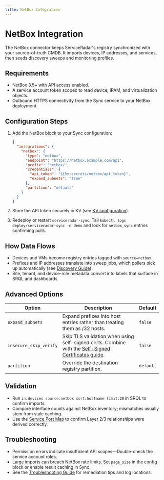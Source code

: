 ```yaml
---
title: NetBox Integration
---
```


# NetBox Integration

The NetBox connector keeps ServiceRadar's registry synchronized with your source-of-truth CMDB. It imports devices, IP addresses, and services, then seeds discovery sweeps and monitoring profiles.

## Requirements

- NetBox 3.5+ with API access enabled.
- A service account token scoped to read device, IPAM, and virtualization objects.
- Outbound HTTPS connectivity from the Sync service to your NetBox deployment.

## Configuration Steps

1. Add the NetBox block to your Sync configuration:

   ```json
   {
     "integrations": {
       "netbox": {
         "type": "netbox",
         "endpoint": "https://netbox.example.com/api",
         "prefix": "netbox/",
         "credentials": {
           "api_token": "${kv:secrets/netbox/api_token}",
           "expand_subnets": "true"
         },
         "partition": "default"
       }
     }
   }
   ```

2. Store the API token securely in KV (see [KV configuration](./kv-configuration.md)).
3. Redeploy or restart `serviceradar-sync`. Tail `kubectl logs deploy/serviceradar-sync -n demo` and look for `netbox_sync` entries confirming pulls.

## How Data Flows

- Devices and VMs become registry entries tagged with `source=netbox`.
- Prefixes and IP addresses translate into sweep jobs, which pollers pick up automatically (see [Discovery Guide](./discovery.md)).
- Site, tenant, and device-role metadata convert into labels that surface in SRQL and dashboards.

## Advanced Options

| Option | Description | Default |
|--------|-------------|---------|
| `expand_subnets` | Expand prefixes into host entries rather than treating them as /32 hosts. | `false` |
| `insecure_skip_verify` | Skip TLS validation when using self-signed certs. Combine with the [Self-Signed Certificates guide](./self-signed.md). | `false` |
| `partition` | Override the destination registry partition. | `default` |

## Validation

- Run `in:devices source:netbox sort:hostname limit:20` in SRQL to confirm imports.
- Compare interface counts against NetBox inventory; mismatches usually stem from stale caching.
- Use the [Service Port Map](./service-port-map.md) to confirm Layer 2/3 relationships were derived correctly.

## Troubleshooting

- Permission errors indicate insufficient API scopes—Double-check the service account roles.
- Large imports can breach NetBox rate limits. Set `page_size` in the config block or enable result caching in Sync.
- See the [Troubleshooting Guide](./troubleshooting-guide.md#netbox) for remediation tips and log locations.
